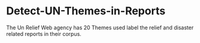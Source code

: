 # Detect-UN-Themes-in-Reports
The Un Relief Web agency has 20 Themes used label the relief and disaster related reports in their corpus.
